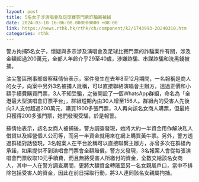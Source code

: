```yaml
---
layout: post
title: 5名女子涉演唱會及足球賽事門票詐騙案被捕
date: 2024-03-10 16:06:08.000000000 +08:00
link: https://news.rthk.hk/rthk/ch/component/k2/1743993-20240310.htm
categories: rthk
---
```


警方拘捕5名女子，懷疑與多宗涉及演唱會及足球比賽門票的詐騙案件有關，涉及金額超過200萬元，全部人年齡介乎29至40歲，涉嫌詐騙、串謀詐騙和洗黑錢被捕。

油尖警區刑事部督察蘇倩怡表示，案件發生在去年8至12月期間，一名報稱是商人的女子，向案中另外3名被捕人訛稱，可以直接聯絡演唱會主辦方，透過正價和小額手續費購買門票，3人不知受騙，之後開設了一個WhatsApp群組，命名為「全港最大型演唱會訂票平台」，群組短期內由30人增至156人。群組內的受害人先後向3人支付超過200萬元，購買1900多張門票，3人再向該名女商人購票，但最終只獲得200多張門票，她們發現受騙，於是報警。

蘇倩怡表示，該名女商人被捕後，警方調查發現，她將大約一半資金用作解決私人借貸以及經營個人公司等，而另一半資金就用來在網上購買黃牛票。另外，警方透過群組對話發現，3名報案人在平台訛稱可以直接聯繫主辦方，亦曾多次在群組內承諾，如果提供不到演唱會門票會全額賠償。警方又發現，3名報案人會從每張演唱會門票收取10元手續費，而且無將受害人所繳付的資金，全數交給該名女商人，其中一人在警方調查期間，更將大額資金轉賬至另一名女親屬戶口，當中不排除包括受害人的資金，因此在前日採取行動，將3人連同該名女親屬拘捕。
